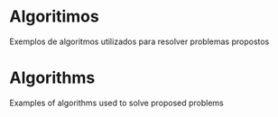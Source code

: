 # Algoritimos
Exemplos de algoritmos utilizados para resolver problemas propostos

# Algorithms
Examples of algorithms used to solve proposed problems
